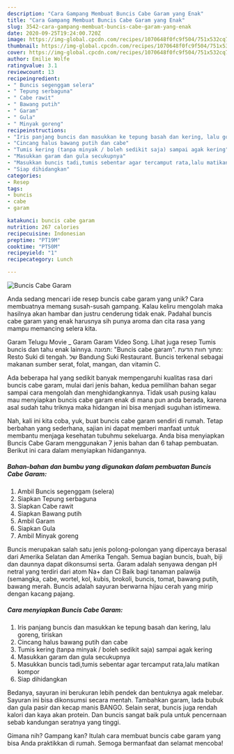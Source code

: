 ```yaml
---
description: "Cara Gampang Membuat Buncis Cabe Garam yang Enak"
title: "Cara Gampang Membuat Buncis Cabe Garam yang Enak"
slug: 3542-cara-gampang-membuat-buncis-cabe-garam-yang-enak
date: 2020-09-25T19:24:00.720Z
image: https://img-global.cpcdn.com/recipes/1070648f0fc9f504/751x532cq70/buncis-cabe-garam-foto-resep-utama.jpg
thumbnail: https://img-global.cpcdn.com/recipes/1070648f0fc9f504/751x532cq70/buncis-cabe-garam-foto-resep-utama.jpg
cover: https://img-global.cpcdn.com/recipes/1070648f0fc9f504/751x532cq70/buncis-cabe-garam-foto-resep-utama.jpg
author: Emilie Wolfe
ratingvalue: 3.1
reviewcount: 13
recipeingredient:
- " Buncis segenggam selera"
- " Tepung serbaguna"
- " Cabe rawit"
- " Bawang putih"
- " Garam"
- " Gula"
- " Minyak goreng"
recipeinstructions:
- "Iris panjang buncis dan masukkan ke tepung basah dan kering, lalu goreng, tiriskan"
- "Cincang halus bawang putih dan cabe"
- "Tumis kering (tanpa minyak / boleh sedikit saja) sampai agak kering"
- "Masukkan garam dan gula secukupnya"
- "Masukkan buncis tadi,tumis sebentar agar tercamput rata,lalu matikan kompor"
- "Siap dihidangkan"
categories:
- Resep
tags:
- buncis
- cabe
- garam

katakunci: buncis cabe garam 
nutrition: 267 calories
recipecuisine: Indonesian
preptime: "PT19M"
cooktime: "PT50M"
recipeyield: "1"
recipecategory: Lunch

---
```



![Buncis Cabe Garam](https://img-global.cpcdn.com/recipes/1070648f0fc9f504/751x532cq70/buncis-cabe-garam-foto-resep-utama.jpg)

Anda sedang mencari ide resep buncis cabe garam yang unik? Cara membuatnya memang susah-susah gampang. Kalau keliru mengolah maka hasilnya akan hambar dan justru cenderung tidak enak. Padahal buncis cabe garam yang enak harusnya sih punya aroma dan cita rasa yang mampu memancing selera kita.

Garam Telugu Movie _ Garam Garam Video Song. Lihat juga resep Tumis buncis dan tahu enak lainnya. תמונה: &#34;Buncis cabe garam&#34;. מתוך חוות הדעת: ‪Resto Suki di tengah.‬ של ‪Bandung Suki Restaurant‬. Buncis terkenal sebagai makanan sumber serat, folat, mangan, dan vitamin C.

Ada beberapa hal yang sedikit banyak mempengaruhi kualitas rasa dari buncis cabe garam, mulai dari jenis bahan, kedua pemilihan bahan segar sampai cara mengolah dan menghidangkannya. Tidak usah pusing kalau mau menyiapkan buncis cabe garam enak di mana pun anda berada, karena asal sudah tahu triknya maka hidangan ini bisa menjadi suguhan istimewa.


Nah, kali ini kita coba, yuk, buat buncis cabe garam sendiri di rumah. Tetap berbahan yang sederhana, sajian ini dapat memberi manfaat untuk membantu menjaga kesehatan tubuhmu sekeluarga. Anda bisa menyiapkan Buncis Cabe Garam menggunakan 7 jenis bahan dan 6 tahap pembuatan. Berikut ini cara dalam menyiapkan hidangannya.

<!--inarticleads1-->

##### Bahan-bahan dan bumbu yang digunakan dalam pembuatan Buncis Cabe Garam:

1. Ambil  Buncis segenggam (selera)
1. Siapkan  Tepung serbaguna
1. Siapkan  Cabe rawit
1. Siapkan  Bawang putih
1. Ambil  Garam
1. Siapkan  Gula
1. Ambil  Minyak goreng


Buncis merupakan salah satu jenis polong-polongan yang dipercaya berasal dari Amerika Selatan dan Amerika Tengah. Semua bagian buncis, buah, biji dan daunnya dapat dikonsumsi serta. Garam adalah senyawa dengan pH netral yang terdiri dari atom Na+ dan Cl Baik bagi tanaman palawija (semangka, cabe, wortel, kol, kubis, brokoli, buncis, tomat, bawang putih, bawang merah. Buncis adalah sayuran berwarna hijau cerah yang mirip dengan kacang pajang. 

<!--inarticleads2-->

##### Cara menyiapkan Buncis Cabe Garam:

1. Iris panjang buncis dan masukkan ke tepung basah dan kering, lalu goreng, tiriskan
1. Cincang halus bawang putih dan cabe
1. Tumis kering (tanpa minyak / boleh sedikit saja) sampai agak kering
1. Masukkan garam dan gula secukupnya
1. Masukkan buncis tadi,tumis sebentar agar tercamput rata,lalu matikan kompor
1. Siap dihidangkan


Bedanya, sayuran ini berukuran lebih pendek dan bentuknya agak melebar. Sayuran ini bisa dikonsumsi secara mentah. Tambahkan garam, lada bubuk dan gula pasir dan kecap manis BANGO. Selain serat, buncis juga rendah kalori dan kaya akan protein. Dan buncis sangat baik pula untuk pencernaan sebab kandungan seratnya yang tinggi. 

Gimana nih? Gampang kan? Itulah cara membuat buncis cabe garam yang bisa Anda praktikkan di rumah. Semoga bermanfaat dan selamat mencoba!

